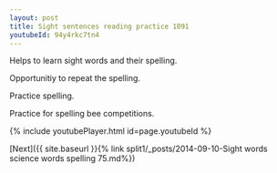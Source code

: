 ```yaml
---
layout: post
title: Sight sentences reading practice 1091
youtubeId: 94y4rkc7tn4
---
```

 
 
Helps to learn sight words and their spelling.

Opportunitiy to repeat the spelling. 

Practice spelling. 
 
Practice for spelling bee competitions. 
 
{% include youtubePlayer.html id=page.youtubeId %}
 
 

[Next]({{ site.baseurl }}{% link  split1/_posts/2014-09-10-Sight words science words spelling 75.md%})
 
